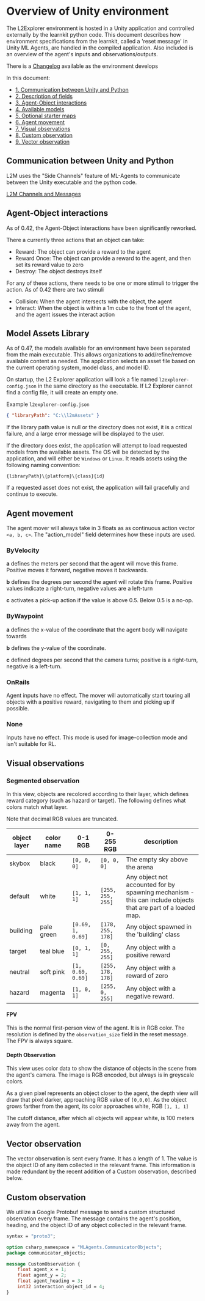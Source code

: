 # Overview of Unity environment

The L2Explorer environment is hosted in a Unity application and controlled externally by the learnkit python code.
This document describes how environment specifications from the learnkit, called a 'reset message' in Unity ML Agents, are handled in the compiled application.
Also included is an overview of the agent's inputs and observations/outputs.

There is a [Changelog](Changelog.md) available as the environment develops

In this document:

<!-- TOC -->

- [1. Communication between Unity and Python](#Communication-between-Unity-and-Python)
- [2. Description of fields](#Description-of-fields)
- [3. Agent-Object interactions](#Agent-Object-interactions)
- [4. Available models](#Available-models)
- [5. Optional starter maps](#Optional-starter-maps)
- [6. Agent movement](#Agent-movement)
- [7. Visual observations](#Visual-observations)
- [8. Custom observation](#Custom-observation)
- [9. Vector observation](#Vector-observation)
<!-- /TOC -->

## Communication between Unity and Python

L2M uses the "Side Channels" feature of ML-Agents to communicate between the Unity executable and the python code.

[L2M Channels and Messages](Channels.md)

## Agent-Object interactions

As of 0.42, the Agent-Object interactions have been significantly reworked.

There a currently three actions that an object can take:

- Reward: The object can provide a reward to the agent
- Reward Once: The object can provide a reward to the agent, and then set its reward value to zero
- Destroy: The object destroys itself

For any of these actions, there needs to be one or more stimuli to trigger the action. As of 0.42 there are two stimuli

- Collision: When the agent intersects with the object, the agent
- Interact: When the object is within a 1m cube to the front of the agent, and the agent issues the interact action

## Model Assets Library

As of 0.47, the models available for an environment have been separated from the main executable. This allows organizations to add/refine/remove available content as needed. The application selects an asset file based on the current operating system, model class, and model ID.

On startup, the L2 Explorer application will look a file named `l2explorer-config.json` in the same directory as the executable. If L2 Explorer cannot find a config file, it will create an empty one.

Example `l2explorer-config.json`

```json
{ "libraryPath": "C:\\l2mAssets" }
```

If the library path value is null or the directory does not exist, it is a critical failure, and a large error message will be displayed to the user.

If the directory does exist, the application will attempt to load requested models from the available assets. The OS will be detected by the application, and will either be `Windows` or `Linux`. It reads assets using the following naming convention:

```
{libraryPath}\{platform}\{class}{id}
```

If a requested asset does not exist, the application will fail gracefully and continue to execute.

## Agent movement

The agent mover will always take in 3 floats as as continuous action vector `<a, b, c>`. The "action_model" field determines how these inputs are used.

### ByVelocity

**a** defines the meters per second that the agent will move this frame. Positive moves it forward, negative moves it backwards.

**b** defines the degrees per second the agent will rotate this frame. Positive values indicate a right-turn, negative values are a left-turn

**c** activates a pick-up action if the value is above 0.5. Below 0.5 is a no-op.

### ByWaypoint

**a** defines the x-value of the coordinate that the agent body will navigate towards

**b** defines the y-value of the coordinate.

**c** defined degrees per second that the camera turns; positive is a right-turn, negative is a left-turn.

### OnRails

Agent inputs have no effect. The mover will automatically start touring all objects with a positive reward, navigating to them and picking up if possible.

### None

Inputs have no effect. This mode is used for image-collection mode and isn't suitable for RL.

## Visual observations

### Segmented observation

In this view, objects are recolored according to their layer, which defines reward category (such as hazard or target). The following defines what colors match what layer.

Note that decimal RGB values are truncated.

object layer	| color name 	| 0-1 RGB 			| 0-255 RGB			| description
----------------|---------------|-------------------|-------------------|---------------------------------------------------------------------------------------------------------------------
skybox 			| black 		| `[0, 0, 0]`		| `[0, 0, 0]` 		| The empty sky above the arena
default			| white 		| `[1, 1, 1]`		| `[255, 255, 255]`	| Any object not accounted for by spawning mechanism - this can include objects that are part of a loaded map.
building		| pale green	| `[0.69, 1, 0.69]`	| `[178, 255, 178]` | Any object spawned in the 'building' class
target 			| teal blue		| `[0, 1, 1]`		| `[0, 255, 255]` 	| Any object with a positive reward
neutral			| soft pink		| `[1, 0.69, 0.69]`	| `[255, 178, 178]` | Any object with a reward of zero
hazard 			| magenta		| `[1, 0, 1]`		| `[255, 0, 255]` 	| Any object with a negative reward.

#### FPV

This is the normal first-person view of the agent. It is in RGB color. The resolution is defined by the `observation_size` field in the reset message. The FPV is always square.

#### Depth Observation

This view uses color data to show the distance of objects in the scene from the agent's camera. The image is RGB encoded, but always is in greyscale colors.

As a given pixel represents an object closer to the agent, the depth view will draw that pixel darker, approaching RGB value of `[0,0,0]`. As the object grows farther from the agent, its color approaches white, RGB `[1, 1, 1]`

The cutoff distance, after which all objects will appear white, is 100 meters away from the agent.

## Vector observation

The vector observation is sent every frame. It has a length of 1. The value is the object ID of any item collected in the relevant frame. This information is made redundant by the recent addition of a Custom observation, described below.

## Custom observation

We utilize a Google Protobuf message to send a custom structured observation every frame. The message contains the agent's position, heading, and the object ID of any object collected in the relevant frame.

````protobuf
syntax = "proto3";

option csharp_namespace = "MLAgents.CommunicatorObjects";
package communicator_objects;

message CustomObservation {
    float agent_x = 1;
    float agent_y = 2;
    float agent_heading = 3;
    int32 interaction_object_id = 4;
}
````

